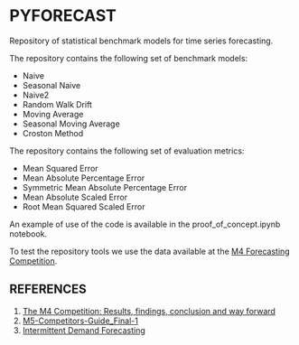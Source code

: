 # PYFORECAST

Repository of statistical benchmark models for time series forecasting.

The repository contains the following set of benchmark models:
- Naive
- Seasonal Naive
- Naive2
- Random Walk Drift
- Moving Average
- Seasonal Moving Average
- Croston Method

 The repository contains the following set of evaluation metrics:
- Mean Squared Error
- Mean Absolute Percentage Error
- Symmetric Mean Absolute Percentage Error
- Mean Absolute Scaled Error
- Root Mean Squared Scaled Error

An example of use of the code is available in the proof_of_concept.ipynb notebook.

To test the repository tools we use the data available at the [M4 Forecasting Competition](https://www.researchgate.net/publication/325901666_The_M4_Competition_Results_findings_conclusion_and_way_forward).

## REFERENCES
1. [The M4 Competition: Results, findings, conclusion and way forward](https://www.researchgate.net/publication/325901666_The_M4_Competition_Results_findings_conclusion_and_way_forward)
2. [M5-Competitors-Guide_Final-1](https://mk0mcompetitiont8ake.kinstacdn.com/wp-content/uploads/2020/02/M5-Competitors-Guide_Final-1.pdf)
3. [Intermittent Demand Forecasting](https://www.lancaster.ac.uk/pg/waller/pdfs/Intermittent_Demand_Forecasting.pdf)
